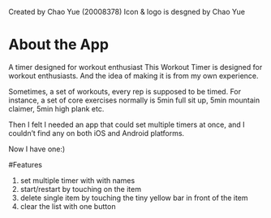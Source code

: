 Created by Chao Yue (20008378)
Icon & logo is desgned by Chao Yue

# About the App
A timer designed for workout enthusiast
This Workout Timer is designed for workout enthusiasts. 
And the idea of making it is from my own experience. 

Sometimes, a set of workouts, every rep is supposed to be timed. 
For instance, a set of core exercises normally is 
5min full sit up, 
5min mountain claimer, 
5min high plank etc. 

Then I felt I needed an app that could set multiple timers at once, 
and I couldn’t find any on both iOS and Android platforms.

Now I have one:)

#Features
1. set multiple timer with with names
2. start/restart by touching on the item
3. delete single item by touching the tiny yellow bar in front of the item
4. clear the list with one button
